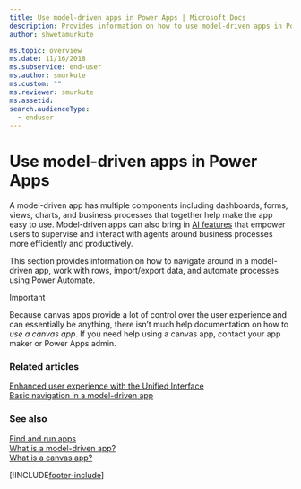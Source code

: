 ```yaml
---
title: Use model-driven apps in Power Apps | Microsoft Docs
description: Provides information on how to use model-driven apps in Power Apps.
author: shwetamurkute

ms.topic: overview
ms.date: 11/16/2018
ms.subservice: end-user
ms.author: smurkute
ms.custom: ""
ms.reviewer: smurkute
ms.assetid: 
search.audienceType: 
  - enduser
---
```


# Use model-driven apps in Power Apps

A model-driven app has multiple components including dashboards, forms, views, charts, and business processes that together help make the app easy to use. Model-driven apps can also bring in [AI features](ai-in-apps.md) that empower users to supervise and interact with agents around business processes more efficiently and productively.

This section provides information on how to navigate around in a model-driven app, work with rows, import/export data, and automate processes using Power Automate.

> [!IMPORTANT]
> Because canvas apps provide a lot of control over the user experience and can essentially be anything, there isn’t much help documentation on how to *use a canvas app*. If you need help using a canvas app, contact your app maker or Power Apps admin.

### Related articles

[Enhanced user experience with the Unified Interface](unified-interface.md)<br/>
[Basic navigation in a model-driven app](navigation.md)

### See also

[Find and run apps](index.md)<br/>
[What is a model-driven app?](../maker/model-driven-apps/model-driven-app-overview.md)<br/>
[What is a canvas app?](../maker/canvas-apps/getting-started.md)

[!INCLUDE[footer-include](../includes/footer-banner.md)]
